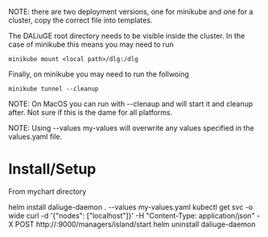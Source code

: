 NOTE: there are two deployment versions, one for minikube and one for a cluster, copy the correct file into templates.

The DALiuGE root directory needs to be visible inside the cluster. In the case of minikube this means you may need to run

	minikube mount <local path>/dlg:/dlg

Finally, on minikube you may need to run the follwoing

	minikube tunnel --cleanup

NOTE: On MacOS you can run with --clenaup and will start it and cleanup after. Not sure if this is the dame for all platforms.

NOTE: Using --values my-values will overwrite any values specified in the values.yaml file.

# Install/Setup
From mychart directory

helm install daliuge-daemon . --values my-values.yaml
kubectl get svc -o wide
curl -d '{"nodes": ["localhost"]}' -H "Content-Type: application/json" -X POST http://<IP address from above>:9000/managers/island/start
helm uninstall daliuge-daemon
